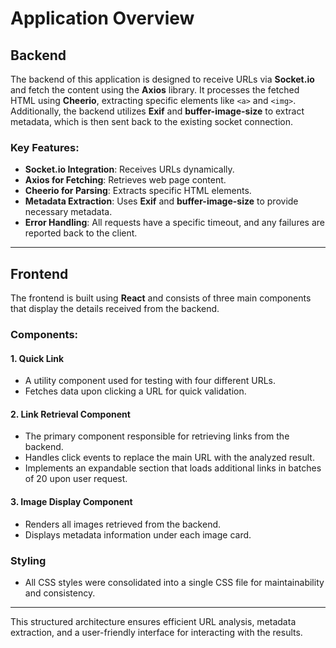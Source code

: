 # Application Overview

## Backend
The backend of this application is designed to receive URLs via **Socket.io** and fetch the content using the **Axios** library. It processes the fetched HTML using **Cheerio**, extracting specific elements like `<a>` and `<img>`. Additionally, the backend utilizes **Exif** and **buffer-image-size** to extract metadata, which is then sent back to the existing socket connection.

### Key Features:
- **Socket.io Integration**: Receives URLs dynamically.
- **Axios for Fetching**: Retrieves web page content.
- **Cheerio for Parsing**: Extracts specific HTML elements.
- **Metadata Extraction**: Uses **Exif** and **buffer-image-size** to provide necessary metadata.
- **Error Handling**: All requests have a specific timeout, and any failures are reported back to the client.

---

## Frontend
The frontend is built using **React** and consists of three main components that display the details received from the backend.

### Components:

#### 1. Quick Link
- A utility component used for testing with four different URLs.
- Fetches data upon clicking a URL for quick validation.

#### 2. Link Retrieval Component
- The primary component responsible for retrieving links from the backend.
- Handles click events to replace the main URL with the analyzed result.
- Implements an expandable section that loads additional links in batches of 20 upon user request.

#### 3. Image Display Component
- Renders all images retrieved from the backend.
- Displays metadata information under each image card.

### Styling
- All CSS styles were consolidated into a single CSS file for maintainability and consistency.

---

This structured architecture ensures efficient URL analysis, metadata extraction, and a user-friendly interface for interacting with the results.
